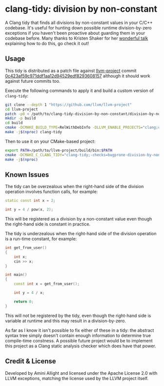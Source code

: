 # clang-tidy: division by non-constant

A Clang tidy that finds all divisions by non-constant values in your C/C++ codebase. It's useful for hunting down possible runtime division-by-zero exceptions if you haven't been proactive about guarding them in your codebase before. Many thanks to Kristen Shaker for her [wonderful talk](https://www.youtube.com/watch?v=torqlZnu9Ag) explaining how to do this, go check it out!

## Usage

This tidy is distributed as a patch file against [llvm-project](https://github.com/llvm/llvm-project) commit [0c423af59c971ddf1aa12d94529edf8293608157](https://github.com/llvm/llvm-project/commit/0c423af59c971ddf1aa12d94529edf8293608157) although it should work against future commits too.

Execute the following commands to apply it and build a custom version of `clang-tidy`:

```sh
git clone --depth 1 "https://github.com/llvm/llvm-project"
cd llvm-project
patch -p0 < /path/to/clang-tidy-division-by-non-constant/division-by-non-constant.patch
mkdir -p build
cd build
cmake -DCMAKE_BUILD_TYPE=RelWithDebInfo -DLLVM_ENABLE_PROJECTS="clang;clang-tools-extra" ../llvm
make -j$(nproc) clang-tidy
```

Then to use it on your CMake-based project:

```sh
export PATH=/path/to/llvm-project/build/bin:$PATH
cmake -DCMAKE_C_CLANG_TIDY="clang-tidy;-checks=bugprone-division-by-non-constant" -DCMAKE_CXX_CLANG_TIDY="clang-tidy;-checks=bugprone-division-by-non-constant" .
make -j$(nproc)
```

## Known Issues

The tidy can be overzealous when the right-hand side of the division operation involves function calls, for example:

```cpp
static const int x = 2;

int y = 4 / pow(x, 2);
```

This will be registered as a division by a non-constant value even though the right-hand side is constant in practice.

The tidy is underzealous when the right-hand side of the division operation is a run-time constant, for example:

```cpp
int get_from_user()
{
    int x;
    cin >> x;
}

int main()
{
    const int x = get_from_user();

    int y = 4 / x;

    return 0;
}
```

This will not be registered by the tidy, even though the right-hand side is variable at runtime and this may result in a division-by-zero.

As far as I know it isn't possible to fix either of these in a tidy: the abstract syntax tree simply doesn't contain enough information to determine true compile-time constness. A possible future project would be to implement this project as a Clang static analysis checker which does have that power.

## Credit & License

Developed by Amini Allight and licensed under the Apache License 2.0 with LLVM exceptions, matching the license used by the LLVM project itself.
